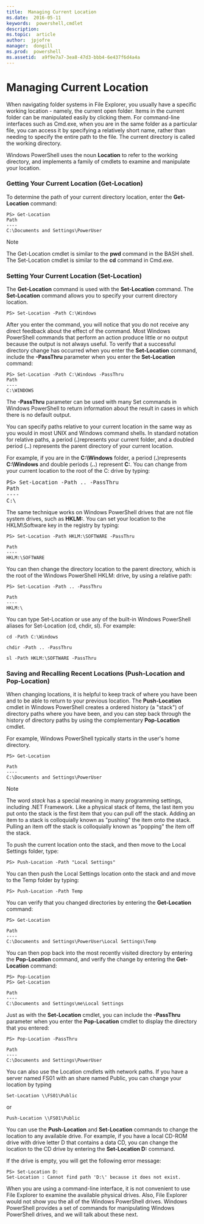 ```yaml
---
title:  Managing Current Location
ms.date:  2016-05-11
keywords:  powershell,cmdlet
description:  
ms.topic:  article
author:  jpjofre
manager:  dongill
ms.prod:  powershell
ms.assetid:  a9f9e7a7-3ea8-47d3-bbb4-6e437f6d4a4a
---
```


# Managing Current Location
When navigating folder systems in File Explorer, you usually have a specific working location - namely, the current open folder. Items in the current folder can be manipulated easily by clicking them. For command-line interfaces such as Cmd.exe, when you are in the same folder as a particular file, you can access it by specifying a relatively short name, rather than needing to specify the entire path to the file. The current directory is called the working directory.

Windows PowerShell uses the noun **Location** to refer to the working directory, and implements a family of cmdlets to examine and manipulate your location.

### Getting Your Current Location (Get-Location)
To determine the path of your current directory location, enter the **Get-Location** command:

```
PS> Get-Location
Path
----
C:\Documents and Settings\PowerUser
```

> [!NOTE]
> The Get-Location cmdlet is similar to the **pwd** command in the BASH shell. The Set-Location cmdlet is similar to the **cd** command in Cmd.exe.

### Setting Your Current Location (Set-Location)
The **Get-Location** command is used with the **Set-Location** command. The **Set-Location** command allows you to specify your current directory location.

```
PS> Set-Location -Path C:\Windows
```

After you enter the command, you will notice that you do not receive any direct feedback about the effect of the command. Most Windows PowerShell commands that perform an action produce little or no output because the output is not always useful. To verify that a successful directory change has occurred when you enter the **Set-Location** command, include the **-PassThru** parameter when you enter the **Set-Location** command:

```
PS> Set-Location -Path C:\Windows -PassThru
Path
----
C:\WINDOWS
```

The **-PassThru** parameter can be used with many Set commands in Windows PowerShell to return information about the result in cases in which there is no default output.

You can specify paths relative to your current location in the same way as you would in most UNIX and Windows command shells. In standard notation for relative paths, a period (**.**)represents your current folder, and a doubled period (**..**) represents the parent directory of your current location.

For example, if you are in the **C:\\Windows** folder, a period (**.**)represents **C:\\Windows** and double periods (**..**) represent **C:**. You can change from your current location to the root of the C: drive by typing:

<pre>PS> Set-Location -Path .. -PassThru
Path
----
C:\</pre>

The same technique works on Windows PowerShell drives that are not file system drives, such as **HKLM:**. You can set your location to the HKLM\\Software key in the registry by typing:

```
PS> Set-Location -Path HKLM:\SOFTWARE -PassThru

Path
----
HKLM:\SOFTWARE
```

You can then change the directory location to the parent directory, which is the root of the Windows PowerShell HKLM: drive, by using a relative path:

```
PS> Set-Location -Path .. -PassThru

Path
----
HKLM:\
```

You can type Set-Location or use any of the built-in Windows PowerShell aliases for Set-Location (cd, chdir, sl). For example:

```
cd -Path C:\Windows
```

```
chdir -Path .. -PassThru
```

```
sl -Path HKLM:\SOFTWARE -PassThru
```

### Saving and Recalling Recent Locations (Push-Location and Pop-Location)
When changing locations, it is helpful to keep track of where you have been and to be able to return to your previous location. The **Push-Location** cmdlet in Windows PowerShell creates a ordered history (a "stack") of directory paths where you have been, and you can step back through the history of directory paths by using the complementary **Pop-Location** cmdlet.

For example, Windows PowerShell typically starts in the user's home directory.

```
PS> Get-Location

Path
----
C:\Documents and Settings\PowerUser
```

> [!NOTE]
> The word *stack* has a special meaning in many programming settings, including .NET Framework. Like a physical stack of items, the last item you put onto the stack is the first item that you can pull off the stack. Adding an item to a stack is colloquially known as "pushing" the item onto the stack. Pulling an item off the stack is colloquially known as "popping" the item off the stack.

To push the current location onto the stack, and then move to the Local Settings folder, type:

```
PS> Push-Location -Path "Local Settings"
```

You can then push the Local Settings location onto the stack and and move to the Temp folder by typing:

```
PS> Push-Location -Path Temp
```

You can verify that you changed directories by entering the **Get-Location** command:

```
PS> Get-Location

Path
----
C:\Documents and Settings\PowerUser\Local Settings\Temp
```

You can then pop back into the most recently visited directory by entering the **Pop-Location** command, and verify the change by entering the **Get-Location** command:

```
PS> Pop-Location
PS> Get-Location

Path
----
C:\Documents and Settings\me\Local Settings
```

Just as with the **Set-Location** cmdlet, you can include the **-PassThru** parameter when you enter the **Pop-Location** cmdlet to display the directory that you entered:

```
PS> Pop-Location -PassThru

Path
----
C:\Documents and Settings\PowerUser
```

You can also use the Location cmdlets with network paths. If you have a server named FS01 with an share named Public, you can change your location by typing

```
Set-Location \\FS01\Public
```

or

```
Push-Location \\FS01\Public
```

You can use the **Push-Location** and **Set-Location** commands to change the location to any available drive. For example, if you have a local CD-ROM drive with drive letter D that contains a data CD, you can change the location to the CD drive by entering the **Set-Location D:** command.

If the drive is empty, you will get the following error message:

```
PS> Set-Location D:
Set-Location : Cannot find path 'D:\' because it does not exist.
```

When you are using a command-line interface, it is not convenient to use File Explorer to examine the available physical drives. Also, File Explorer would not show you the all of the Windows PowerShell drives. Windows PowerShell provides a set of commands for manipulating Windows PowerShell drives, and we will talk about these next.

